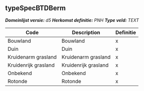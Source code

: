 ﻿## typeSpecBTDBerm

*__Domeinlijst versie:__ d5*
*__Herkomst definitie:__ PNH*
*__Type veld:__ TEXT*

|__Code__ |__Description__ |__Definitie__	|
|	---	|	---	|   ---	| 
| Bouwland | Bouwland | x |
| Duin | Duin | x |
| Kruidenarm grasland | Kruidenarm grasland | x |
| Kruidenrijk grasland | Kruidenrijk grasland | x |
| Onbekend | Onbekend | x |
| Rotonde | Rotonde | x |
